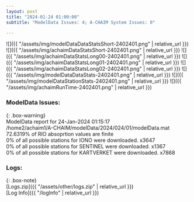 ```yaml
---
layout: post
title: "2024-01-24 01:00:00"
subtitle: "ModelData Issues: 4; A-CHAIM System Issues: 0"

---
```


![]({{ "/assets/img/modelDataDataStatsShort-2402401.png" | relative_url }})
![]({{ "/assets/img/achaimDataStatsShort-2402401.png" | relative_url }})
![]({{ "/assets/img/achaimDataStatsLong00-2402401.png" | relative_url }})
![]({{ "/assets/img/achaimDataStatsLong01-2402401.png" | relative_url }})
![]({{ "/assets/img/achaimDataStatsLong02-2402401.png" | relative_url }})
![]({{ "/assets/img/modelDataDataStats-2402401.png" | relative_url }})
![]({{ "/assets/img/modelDataStationStats-2402401.png" | relative_url }})
![]({{ "/assets/img/achaimRunTime-2402401.png" | relative_url }})


### ModelData Issues:  
  
{: .box-warning}  
 ModelData report for 24-Jan-2024 01:15:17   
 /home2/achaim1/A-CHAIM/modelData/2024/024/01/modelData.mat   
 72.6319% of RIO absoprtion values are finite   
 0% of all possible stations for IONO were downloaded. x3647   
 0% of all possible stations for SENTINEL were downloaded. x1367   
 0% of all possible stations for KARTVERKET were downloaded. x7868   
  


### Logs:  
  
{: .box-note}  
[Logs.zip]({{ "/assets/other/logs.zip" | relative_url }})  
[Log Info]({{ "/logInfo" | relative_url }})  
